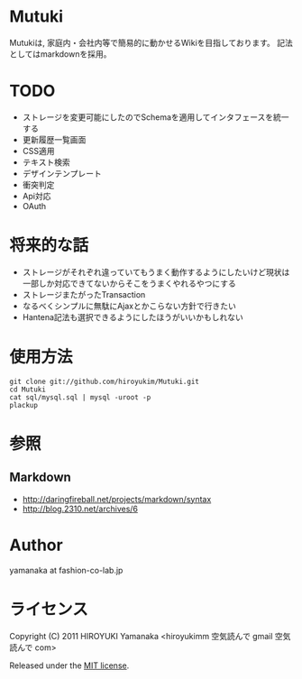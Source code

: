 # Mutuki 

Mutukiは, 家庭内・会社内等で簡易的に動かせるWikiを目指しております。
記法としてはmarkdownを採用。

# TODO 

+ ストレージを変更可能にしたのでSchemaを適用してインタフェースを統一する
+ 更新履歴一覧画面
+ CSS適用
+ テキスト検索
+ デザインテンプレート
+ 衝突判定
+ Api対応
+ OAuth

# 将来的な話 

+ ストレージがそれぞれ違っていてもうまく動作するようにしたいけど現状は一部しか対応できてないからそこをうまくやれるやつにする
+ ストレージまたがったTransaction
+ なるべくシンプルに無駄にAjaxとかこらない方針で行きたい
+ Hantena記法も選択できるようにしたほうがいいかもしれない

# 使用方法 

    git clone git://github.com/hiroyukim/Mutuki.git
    cd Mutuki
    cat sql/mysql.sql | mysql -uroot -p
    plackup 

# 参照

## Markdown

+ http://daringfireball.net/projects/markdown/syntax
+ http://blog.2310.net/archives/6

# Author

yamanaka at fashion-co-lab.jp

# ライセンス

Copyright (C) 2011 HIROYUKI Yamanaka <hiroyukimm 空気読んで gmail 空気読んで com>

Released under the [MIT license](http://creativecommons.org/licenses/MIT/).
